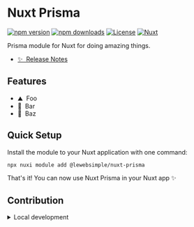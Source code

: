 # Nuxt Prisma

[![npm version][npm-version-src]][npm-version-href]
[![npm downloads][npm-downloads-src]][npm-downloads-href]
[![License][license-src]][license-href]
[![Nuxt][nuxt-src]][nuxt-href]

Prisma module for Nuxt for doing amazing things.

- [✨ &nbsp;Release Notes](/CHANGELOG.md)
<!-- - [🏀 Online playground](https://stackblitz.com/github/your-org/@lewebsimple/nuxt-prisma?file=playground%2Fapp.vue) -->
<!-- - [📖 &nbsp;Documentation](https://example.com) -->

## Features

<!-- Highlight some of the features your module provide here -->
- ⛰ &nbsp;Foo
- 🚠 &nbsp;Bar
- 🌲 &nbsp;Baz

## Quick Setup

Install the module to your Nuxt application with one command:

```bash
npx nuxi module add @lewebsimple/nuxt-prisma
```

That's it! You can now use Nuxt Prisma in your Nuxt app ✨


## Contribution

<details>
  <summary>Local development</summary>
  
  ```bash
  # Install dependencies
  npm install
  
  # Generate type stubs
  npm run dev:prepare
  
  # Develop with the playground
  npm run dev
  
  # Build the playground
  npm run dev:build
  
  # Run ESLint
  npm run lint
  
  # Run Vitest
  npm run test
  npm run test:watch
  
  # Release new version
  npm run release
  ```

</details>


<!-- Badges -->
[npm-version-src]: https://img.shields.io/npm/v/@lewebsimple/nuxt-prisma/latest.svg?style=flat&colorA=020420&colorB=00DC82
[npm-version-href]: https://npmjs.com/package/@lewebsimple/nuxt-prisma

[npm-downloads-src]: https://img.shields.io/npm/dm/@lewebsimple/nuxt-prisma.svg?style=flat&colorA=020420&colorB=00DC82
[npm-downloads-href]: https://npmjs.com/package/@lewebsimple/nuxt-prisma

[license-src]: https://img.shields.io/npm/l/@lewebsimple/nuxt-prisma.svg?style=flat&colorA=020420&colorB=00DC82
[license-href]: https://npmjs.com/package/@lewebsimple/nuxt-prisma

[nuxt-src]: https://img.shields.io/badge/Nuxt-020420?logo=nuxt.js
[nuxt-href]: https://nuxt.com
